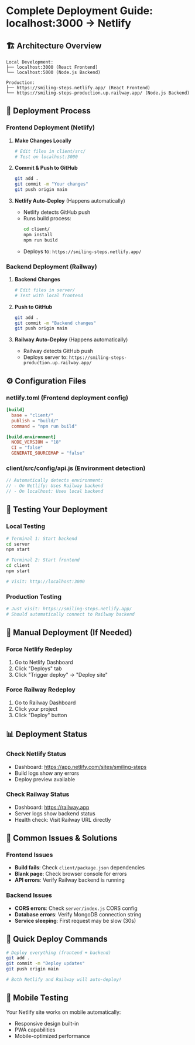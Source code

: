 # Complete Deployment Guide: localhost:3000 → Netlify

## 🏗️ **Architecture Overview**

```
Local Development:
├── localhost:3000 (React Frontend)
└── localhost:5000 (Node.js Backend)

Production:
├── https://smiling-steps.netlify.app/ (React Frontend)
└── https://smiling-steps-production.up.railway.app/ (Node.js Backend)
```

## 🔄 **Deployment Process**

### **Frontend Deployment (Netlify)**

1. **Make Changes Locally**
   ```bash
   # Edit files in client/src/
   # Test on localhost:3000
   ```

2. **Commit & Push to GitHub**
   ```bash
   git add .
   git commit -m "Your changes"
   git push origin main
   ```

3. **Netlify Auto-Deploy** (Happens automatically)
   - Netlify detects GitHub push
   - Runs build process:
     ```bash
     cd client/
     npm install
     npm run build
     ```
   - Deploys to: `https://smiling-steps.netlify.app/`

### **Backend Deployment (Railway)**

1. **Backend Changes**
   ```bash
   # Edit files in server/
   # Test with local frontend
   ```

2. **Push to GitHub**
   ```bash
   git add .
   git commit -m "Backend changes"
   git push origin main
   ```

3. **Railway Auto-Deploy** (Happens automatically)
   - Railway detects GitHub push
   - Deploys server to: `https://smiling-steps-production.up.railway.app/`

## ⚙️ **Configuration Files**

### **netlify.toml** (Frontend deployment config)
```toml
[build]
  base = "client/"
  publish = "build/"
  command = "npm run build"

[build.environment]
  NODE_VERSION = "18"
  CI = "false"
  GENERATE_SOURCEMAP = "false"
```

### **client/src/config/api.js** (Environment detection)
```javascript
// Automatically detects environment:
// - On Netlify: Uses Railway backend
// - On localhost: Uses local backend
```

## 🧪 **Testing Your Deployment**

### **Local Testing**
```bash
# Terminal 1: Start backend
cd server
npm start

# Terminal 2: Start frontend  
cd client
npm start

# Visit: http://localhost:3000
```

### **Production Testing**
```bash
# Just visit: https://smiling-steps.netlify.app/
# Should automatically connect to Railway backend
```

## 🔧 **Manual Deployment (If Needed)**

### **Force Netlify Redeploy**
1. Go to Netlify Dashboard
2. Click "Deploys" tab
3. Click "Trigger deploy" → "Deploy site"

### **Force Railway Redeploy**
1. Go to Railway Dashboard
2. Click your project
3. Click "Deploy" button

## 📊 **Deployment Status**

### **Check Netlify Status**
- Dashboard: https://app.netlify.com/sites/smiling-steps
- Build logs show any errors
- Deploy preview available

### **Check Railway Status**
- Dashboard: https://railway.app
- Server logs show backend status
- Health check: Visit Railway URL directly

## 🚨 **Common Issues & Solutions**

### **Frontend Issues**
- **Build fails**: Check `client/package.json` dependencies
- **Blank page**: Check browser console for errors
- **API errors**: Verify Railway backend is running

### **Backend Issues**
- **CORS errors**: Check `server/index.js` CORS config
- **Database errors**: Verify MongoDB connection string
- **Service sleeping**: First request may be slow (30s)

## 🎯 **Quick Deploy Commands**

```bash
# Deploy everything (frontend + backend)
git add .
git commit -m "Deploy updates"
git push origin main

# Both Netlify and Railway will auto-deploy!
```

## 📱 **Mobile Testing**
Your Netlify site works on mobile automatically:
- Responsive design built-in
- PWA capabilities
- Mobile-optimized performance
```